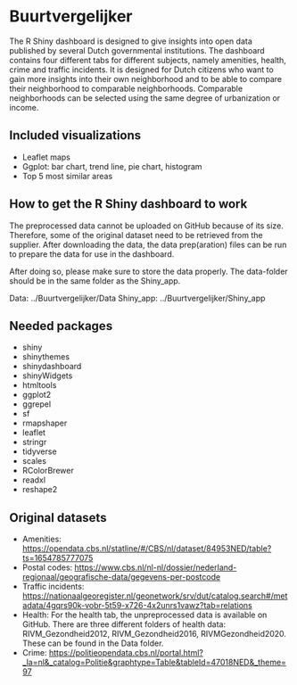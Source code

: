 # Buurtvergelijker
The R Shiny dashboard is designed to give insights into open data published by several Dutch governmental institutions. The dashboard contains four different tabs for different subjects, namely amenities, health, crime and traffic incidents. It is designed for Dutch citizens who want to gain more insights into their own neighborhood and to be able to compare their neighborhood to comparable neighborhoods. Comparable neighborhoods can be selected using the same degree of urbanization or income. 

## Included visualizations
- Leaflet maps
- Ggplot: bar chart, trend line, pie chart, histogram
- Top 5 most similar areas 

## How to get the R Shiny dashboard to work
The preprocessed data cannot be uploaded on GitHub because of its size. Therefore, some of the original dataset need to be retrieved from the supplier. After downloading the data, the data prep(aration) files can be run to prepare the data for use in the dashboard. 

After doing so, please make sure to store the data properly. The data-folder should be in the same folder as the Shiny_app.

Data: ../Buurtvergelijker/Data
Shiny_app: ../Buurtvergelijker/Shiny_app

## Needed packages
- shiny
- shinythemes
- shinydashboard
- shinyWidgets
- htmltools
- ggplot2
- ggrepel
- sf
- rmapshaper
- leaflet
- stringr
- tidyverse
- scales
- RColorBrewer
- readxl
- reshape2

## Original datasets 
* Amenities: https://opendata.cbs.nl/statline/#/CBS/nl/dataset/84953NED/table?ts=1654785777075
* Postal codes: https://www.cbs.nl/nl-nl/dossier/nederland-regionaal/geografische-data/gegevens-per-postcode
* Traffic incidents: https://nationaalgeoregister.nl/geonetwork/srv/dut/catalog.search#/metadata/4gqrs90k-vobr-5t59-x726-4x2unrs1vawz?tab=relations
* Health: For the health tab, the unpreprocessed data is available on GitHub. There are three different folders of health data: RIVM_Gezondheid2012, RIVM_Gezondheid2016, RIVMGezondheid2020. These can be found in the Data folder.
* Crime: https://politieopendata.cbs.nl/portal.html?_la=nl&_catalog=Politie&graphtype=Table&tableId=47018NED&_theme=97
